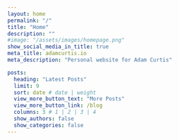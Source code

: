 ```yaml
---
layout: home
permalink: "/"
title: "Home"
description: ""
#image: "/assets/images/homepage.png"
show_social_media_in_title: true
meta_title: adamcurtis.io
meta_description: "Personal website for Adam Curtis"

posts:
  heading: "Latest Posts"
  limit: 9
  sort: date # date | weight
  view_more_button_text: "More Posts"
  view_more_button_link: /blog
  columns: 3 # 1 | 2 | 3 | 4
  show_authors: false
  show_categories: false
---
```

